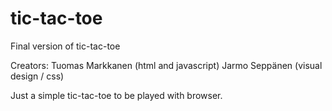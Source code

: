 # tic-tac-toe
Final version of tic-tac-toe

Creators:
Tuomas Markkanen (html and javascript)
Jarmo Seppänen (visual design / css)

Just a simple tic-tac-toe to be played with browser.
